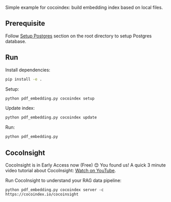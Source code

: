Simple example for cocoindex: build embedding index based on local files.

## Prerequisite
Follow [Setup Postgres](../../#setup-postgres) section on the root directory to setup Postgres database.

## Run

Install dependencies:

```bash
pip install -e .
```

Setup:

```bash
python pdf_embedding.py cocoindex setup
```

Update index:

```bash
python pdf_embedding.py cocoindex update
```

Run:

```bash
python pdf_embedding.py
```

## CocoInsight 
CocoInsight is in Early Access now (Free) 😊 You found us! A quick 3 minute video tutorial about CocoInsight: [Watch on YouTube](https://youtu.be/ZnmyoHslBSc?si=pPLXWALztkA710r9).

Run CocoInsight to understand your RAG data pipeline:

```
python pdf_embedding.py cocoindex server -c https://cocoindex.io/cocoinsight
```